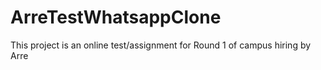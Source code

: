 # ArreTestWhatsappClone
This project is an online test/assignment for Round 1 of campus hiring by Arre
